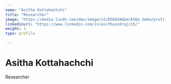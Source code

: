 ```yaml
---
name: "Asitha Kottahachchi"
title: "Researcher"
image: "https://media.licdn.com/dms/image/v2/D5603AQGmrESQo_GmUw/profile-displayphoto-shrink_400_400/profile-displayphoto-shrink_400_400/0/1700529081293?e=1746057600&v=beta&t=CaAwuMLL_AmWkFRb4xJ_T04IguOWGUg2RmEQ6SnaFOw"
linkedinurl: "https://www.linkedin.com/in/asithaindrajith/"
weight: 1
type: profile

---
```

# Asitha Kottahachchi
Researcher

